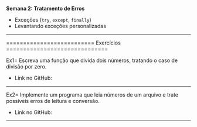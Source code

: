 **Semana 2: Tratamento de Erros**

- Exceções (`try`, `except`, `finally`)
- Levantando exceções personalizadas

---

========================== Exercícios ==============================

Ex1= Escreva uma função que divida dois números, tratando o caso de divisão por zero.

- Link no GitHub:

---

Ex2= Implemente um programa que leia números de um arquivo e trate possíveis erros de leitura e conversão.

- Link no GitHub:

---